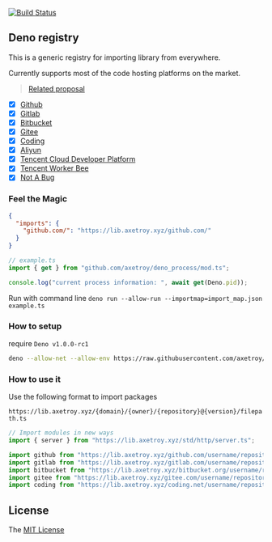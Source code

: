 [![Build Status](https://github.com/axetroy/registry/workflows/test/badge.svg)](https://github.com/axetroy/registry/actions)

## Deno registry

This is a generic registry for importing library from everywhere.

Currently supports most of the code hosting platforms on the market.

> [Related proposal](https://github.com/denoland/registry/issues/117)

- [x] [Github](https://github.com)
- [x] [Gitlab](https://gitlab.com)
- [x] [Bitbucket](https://bitbucket.org)
- [x] [Gitee](https://gitee.com)
- [x] [Coding](https://coding.net)
- [x] [Aliyun](https://code.aliyun.com)
- [x] [Tencent Cloud Developer Platform](https://dev.tencent.com)
- [x] [Tencent Worker Bee](https://git.code.tencent.com)
- [x] [Not A Bug](https://notabug.org)

### Feel the Magic

```json
{
  "imports": {
    "github.com/": "https://lib.axetroy.xyz/github.com/"
  }
}
```

```ts
// example.ts
import { get } from "github.com/axetroy/deno_process/mod.ts";

console.log("current process information: ", await get(Deno.pid));
```

Run with command line `deno run --allow-run --importmap=import_map.json example.ts`

### How to setup

require `Deno v1.0.0-rc1`

```bash
deno --allow-net --allow-env https://raw.githubusercontent.com/axetroy/registry/master/server.ts
```

### How to use it

Use the following format to import packages

`https://lib.axetroy.xyz/{domain}/{owner}/{repository}@{version}/filepath.ts`

```typescript
// Import modules in new ways
import { server } from "https://lib.axetroy.xyz/std/http/server.ts";

import github from "https://lib.axetroy.xyz/github.com/username/repository/mod.ts";
import gitlab from "https://lib.axetroy.xyz/gitlab.com/username/repository/mod.ts";
import bitbucket from "https://lib.axetroy.xyz/bitbucket.org/username/repository/mod.ts";
import gitee from "https://lib.axetroy.xyz/gitee.com/username/repository/mod.ts";
import coding from "https://lib.axetroy.xyz/coding.net/username/repository/mod.ts";
```

## License

The [MIT License](LICENSE)
